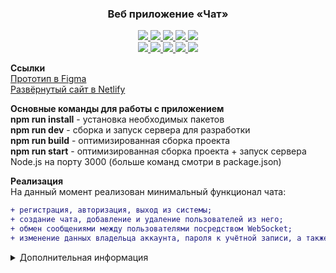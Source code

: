 <h3 align="center">
Веб приложение «Чат»
</h3>

<p align="center">
  <a href="https://handlebarsjs.com/">
    <img src="https://img.shields.io/badge/Handlebars-4.7.7-blue?style=plastic&logo=handlebarsdotjs"/>
  </a>
  <a href="https://postcss.org/">
    <img src="https://img.shields.io/badge/PostCSS-8.4.16-blue?style=plastic&logo=postcss"/>
  </a>
  <a href="https://jestjs.io/">
    <img src="https://img.shields.io/badge/Jest-29.3.1-blue?style=plastic&logo=jest"/>
  </a>
  <a href="https://websockets.spec.whatwg.org/">
    <img src="https://img.shields.io/badge/WebSocket-blueviolet?style=plastic"/>
  </a>
  <a href="https://expressjs.com/">
    <img src="https://img.shields.io/badge/Express.js-4.18.1-blue?style=plastic&logo=express"/>
  </a></br>
  
  <a href="https://eslint.org/">
    <img src="https://img.shields.io/badge/ESLint-8.24.0-blue?style=plastic&logo=eslint"/>
  </a>
  <a href="https://stylelint.io/">
    <img src="https://img.shields.io/badge/Stylelint-14.13.0-blue?style=plastic&logo=stylelint"/>
  </a>
  <a href="https://webpack.js.org/">
    <img src="https://img.shields.io/badge/Webpack-5.75.0-blue?style=plastic&logo=webpack"/>
  </a>
  <a href="https://www.netlify.com/">
    <img src="https://img.shields.io/badge/Netlify-gray?style=plastic&logo=netlify"/>
  </a>
  <a href="https://www.docker.com/">
    <img src="https://img.shields.io/badge/Docker-gray?style=plastic&logo=docker"/>
  </a>
</p>

**Ссылки**  
[Прототип в Figma](https://www.figma.com/file/Q9deLsYNOyxQYDvkhhnaS4/Chat?node-id=10%3A2)  
[Развёрнутый сайт в Netlify](https://unrivaled-kelpie-bcfdba.netlify.app/)  

**Основные команды для работы с приложением**  
**npm run install** - установка необходимых пакетов  
**npm run dev** - сборка и запуск сервера для разработки  
**npm run build** - оптимизированная сборка проекта  
**npm run start** - оптимизированная сборка проекта + запуск сервера Node.js на порту 3000
(больше команд смотри в package.json)

**Реализация**  
На данный момент реализован минимальный функционал чата:

```diff
+ регистрация, авторизация, выход из системы;
+ создание чата, добавление и удаление пользователей из него;
+ обмен сообщениями между пользователями посредством WebSocket;
+ изменение данных владельца аккаунта, пароля к учётной записи, а также аватара.
```

<details>
<summary>Дополнительная информация</summary>
  
**Развёртывание на Heroku через WSL2 - Windows Subsystem for Linux**  
**(далее по тексту - подсистема)**  
[Непосредственная инструкция на сайте Heroku](https://devcenter.heroku.com/articles/container-registry-and-runtime). Я в свою очередь опишу каким образом мне удалось
развернуть образ (на тот случай, если вам придётся заниматься тем же самым.)
Лично я пользовался подсистемой с дистрибутивом Ubuntu 20.04 под Windows 10.

```diff
! Убедитесь в том, что используете вторую версию - WSL2.
```

(проверить версию WSL можно командой **wsl.exe -l -v** в терминале вашей
подсистемы, либо командой **wsl -l -v** в **cmd** или **power shell**).

```diff
! Также в вашей подсистеме должен быть установлен Git.
```

**Установите Heroku CLI**, для этого введите в терминале вашей подсистемы:

> $ curl https://cli-assets.heroku.com/install.sh | sh

Далее для подсистемы Ubuntu / Debian введите:

> $ curl https://cli-assets.heroku.com/install-ubuntu.sh | sh

(доступна также установка через **npm**, но я устанавливал через команды описанные выше)

Проверка версии **Heroku**:

> $ heroku --version

Вероятнее всего, до того момента, когда вы начнёте вводить последующие команды,
вам нужно быть зарегистрированным на сайте **Heroku**. Также возможно следует
привязать ваш **Github** к сайту **Heroku**, хотя не факт что это необходимо.
Я сделал это в своей "первой" попытке установить образ через сайт.
Также для последующих манипуляций необходимо установить **Docker**.
Я кстати не устанавливал его в подсистему напрямую. Вместо это, я установил
[Docker Desktop](https://www.docker.com/products/docker-desktop/) под **Windows 10**.
(приложение **Docker Desktop** было включено в момент создания образа)

Итак авторизуемся через браузер:

> heroku login

Жмём любую клавишу и открывается браузер по умолчанию, с авторизацией через вкладку.
Здесь следует отметить, что **VPN** (который возможно работает в вашем браузере
через какое либо расширение) **должен быть выключен**. Иначе получите ошибку о
несоответствии **IP** адресов.

> $ heroku container:login

Клонируем ваш удалённый репозиторий:

> $ git clone https://github.com/heroku/alpinehelloworld.git

Можно обойтись без этого этапа и перейти сразу к созданию приложения.
Для этого скопируйте папку с исходным кодом (без папки **node_modules**)
в какую нибудь папку в вашей подсистеме. Открыть головную папку можно
посредством команды **explorer.exe .** набранной в терминале вашей подсистемы **WSL2**.

Переходим в папку с проектом:

> $ cd alpinehelloworld

Создаём приложение:

> $ heroku create

Создаём образ и отправляем его в реестр контейнеров:

> $ heroku container:push web

Загружаем образ в ваше приложение:

> heroku container:release web

Теперь можно открыть его в браузере командой:

> heroku open
</details>
